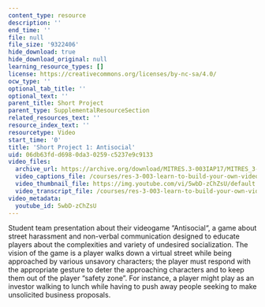 ```yaml
---
content_type: resource
description: ''
end_time: ''
file: null
file_size: '9322406'
hide_download: true
hide_download_original: null
learning_resource_types: []
license: https://creativecommons.org/licenses/by-nc-sa/4.0/
ocw_type: ''
optional_tab_title: ''
optional_text: ''
parent_title: Short Project
parent_type: SupplementalResourceSection
related_resources_text: ''
resource_index_text: ''
resourcetype: Video
start_time: '0'
title: 'Short Project 1: Antisocial'
uid: 06db63fd-d698-0da3-0259-c5237e9c9133
video_files:
  archive_url: https://archive.org/download/MITRES.3-003IAP17/MITRES_3-003IAP17_Short_Project_01_300k.mp4
  video_captions_file: /courses/res-3-003-learn-to-build-your-own-videogame-with-the-unity-game-engine-and-microsoft-kinect-january-iap-2017/a71c5e632dee5dc1869184ef315f8aa8_5wbD-zChZsU.vtt
  video_thumbnail_file: https://img.youtube.com/vi/5wbD-zChZsU/default.jpg
  video_transcript_file: /courses/res-3-003-learn-to-build-your-own-videogame-with-the-unity-game-engine-and-microsoft-kinect-january-iap-2017/b8fa59ab69128fbdf3bd62d276257bb2_5wbD-zChZsU.pdf
video_metadata:
  youtube_id: 5wbD-zChZsU
---
```


Student team presentation about their videogame “Antisocial“, a game about street harassment and non-verbal communication designed to educate players about the complexities and variety of undesired socialization. The vision of the game is a player walks down a virtual street while being approached by various unsavory characters; the player must respond with the appropriate gesture to deter the approaching characters and to keep them out of the player “safety zone”. For instance, a player might play as an investor walking to lunch while having to push away people seeking to make unsolicited business proposals.

